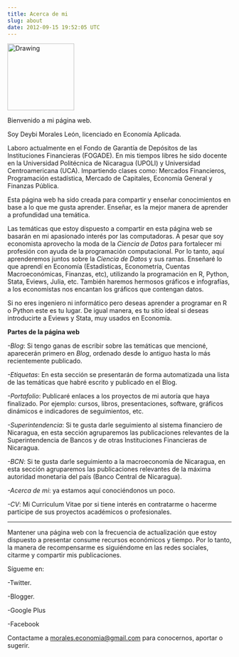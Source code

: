 ```yaml
---
title: Acerca de mi
slug: about
date: 2012-09-15 19:52:05 UTC
---
```


<img src="https://scontent.fmga2-1.fna.fbcdn.net/v/t1.0-9/23473079_1896217337062588_5773549359585163358_n.jpg?_nc_cat=0&oh=5712f2cc7ad0e58ddc9c28b664cf2c22&oe=5C22A62B" alt="Drawing" style="width: 150px;"/>


Bienvenido a mi página web. 

Soy Deybi Morales León, licenciado en Economía Aplicada.

Laboro actualmente en el Fondo de Garantía de Depósitos de las Instituciones Financieras (FOGADE). En mis tiempos libres he sido docente en la Universidad Politécnica de Nicaragua (UPOLI) y Universidad Centroamericana (UCA). Impartiendo clases como: Mercados Financieros, Programación estadística, Mercado de Capitales, Economía General y Finanzas Pública.

Esta página web ha sido creada para compartir y enseñar conocimientos en base a lo que me gusta aprender. Enseñar, es la mejor manera de aprender a profundidad una temática.

Las temáticas que estoy dispuesto a compartir en esta página web se basarán en mi apasionado interés por las computadoras. A pesar que soy economista aprovecho la moda de la *Ciencia de Datos* para fortalecer mi profesión con ayuda de la programación computacional. Por lo tanto, aquí aprenderemos juntos sobre la *Ciencia de Datos* y sus ramas. Enseñaré lo que aprendí en Economía (Estadísticas, Econometría, Cuentas Macroeconómicas, Finanzas, etc), utilizando la programación en R, Python, Stata, Eviews, Julia, etc. También haremos hermosos gráficos e infografías, a los economistas nos encantan los gráficos que contengan datos.

Si no eres ingeniero ni informático pero deseas aprender a programar en R o Python este es tu lugar. De igual manera, es tu sitio ideal si deseas introducirte a Eviews y Stata, muy usados en Economía. 

**Partes de la página web**

*-Blog*: Si tengo ganas de escribir sobre las temáticas que mencioné, aparecerán primero en *Blog*, ordenado desde lo antiguo hasta lo más recientemente publicado.

*-Etiquetas*: En esta sección se presentarán de forma automatizada una lista de las temáticas que habré escrito y publicado en el Blog.

*-Portafolio*: Publicaré enlaces a los proyectos de mi autoría que haya finalizado. Por ejemplo: cursos, libros, presentaciones, software, gráficos dinámicos e indicadores de seguimientos, etc.

*-Superintendencia*: Si te gusta darle seguimiento al sistema financiero de Nicaragua, en esta sección agruparemos las publicaciones relevantes de la Superintendencia de Bancos y de otras Instituciones Financieras de Nicaragua.

*-BCN*: Si te gusta darle seguimiento a la macroeconomía de Nicaragua, en esta sección agruparemos las publicaciones relevantes de la máxima autoridad monetaria del país (Banco Central de Nicaragua).

*-Acerca de mi*: ya estamos aquí conociéndonos un poco.

*-CV*: Mi Curriculum Vitae por si tiene interés en contratarme o hacerme participe de sus proyectos académicos o profesionales.

---

Mantener una página web con la frecuencia de actualización que estoy dispuesto a presentar consume recursos económicos y tiempo. Por lo tanto, la manera de recompensarme es siguiéndome en las redes sociales, citarme y compartir mis publicaciones.

Sígueme en:

-Twitter.

-Blogger.

-Google Plus

-Facebook

Contactame a morales.economia@gmail.com para conocernos, aportar o sugerir.